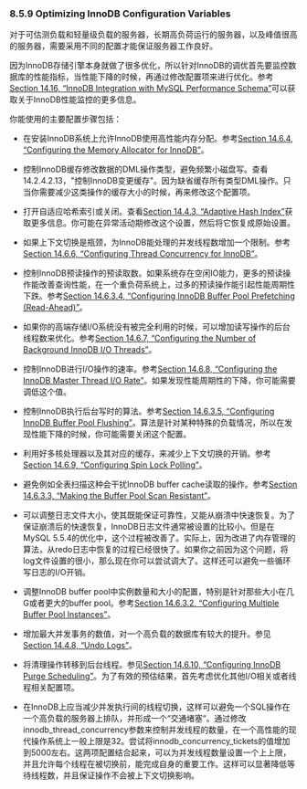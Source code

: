###  8.5.9 Optimizing InnoDB Configuration Variables

对于可估测负载和轻量级负载的服务器，长期高负荷运行的服务器，以及峰值很高的服务器，需要采用不同的配置才能保证服务器工作良好。

因为InnoDB存储引擎本身就做了很多优化，所以针对InnoDB的调优首先要监控数据库的性能指标，当性能下降的时候，再通过修改配置项来进行优化。参考[Section 14.16, “InnoDB Integration with MySQL Performance Schema”](TODO)可以获取关于InnoDB性能监控的更多信息。

你能使用的主要配置步骤包括：

* 在安装InnoDB系统上允许InnoDB使用高性能内存分配。参考[Section 14.6.4, “Configuring the Memory Allocator for InnoDB”](TODO)。

* 控制InnoDB缓存修改数据的DML操作类型，避免频繁小磁盘写。查看14.2.4.2.13，"控制InnoDB变更缓存"。因为缺省缓存所有类型DML操作。只当你需要减少这类操作的缓存大小的时候，再来修改这个配置项。

* 打开自适应哈希索引或关闭。查看[Section 14.4.3, “Adaptive Hash Index”](TODO)获取更多信息。你可能在异常活动期修改这个设置，然后将它恢复成原始设置。

* 如果上下文切换是瓶颈，为InnoDB能处理的并发线程数增加一个限制。参考[Section 14.6.6, “Configuring Thread Concurrency for InnoDB”](TODO)。

* 控制InnoDB预读操作的预读取数。如果系统存在空闲IO能力，更多的预读操作能改善查询性能，在一个重负荷系统上，过多的预读操作能引起性能周期性下跌。参考[Section 14.6.3.4, “Configuring InnoDB Buffer Pool Prefetching (Read-Ahead)”](TODO)。

* 如果你的高端存储I/O系统没有被完全利用的时候，可以增加读写操作的后台线程数来优化。参考[Section 14.6.7, “Configuring the Number of Background InnoDB I/O Threads”](TODO)。

* 控制InnoDB进行I/O操作的速率。参考[Section 14.6.8, “Configuring the InnoDB Master Thread I/O Rate”](TODO)。如果发现性能周期性的下降，你可能需要调低这个值。

* 控制InnoDB执行后台写时的算法。参考[Section 14.6.3.5, “Configuring InnoDB Buffer Pool Flushing”](TODO)。算法是针对某种特殊的负载情况，所以在发现性能下降的时候，你可能需要关闭这个配置。

* 利用好多核处理器以及其对应的缓存，来减少上下文切换的开销。参考[Section 14.6.9, “Configuring Spin Lock Polling”](TODO)。

* 避免例如全表扫描这种会干扰InnoDB buffer cache读取的操作。参考[Section 14.6.3.3, “Making the Buffer Pool Scan Resistant”](TODO)。

* 可以调整日志文件大小，使其既能保证可靠性，又能从崩溃中快速恢复。为了保证崩溃后的快速恢复，InnoDB日志文件通常被设置的比较小。但是在MySQL 5.5.4的优化中，这个过程被改善了。实际上，因为改进了内存管理的算法，从redo日志中恢复的过程已经很快了。如果你之前因为这个问题，将log文件设置的很小，那么现在你可以尝试调大了。这样还可以避免一些循环写日志的I/O开销。

* 调整InnoDB buffer pool中实例数量和大小的配置，特别是针对那些大小在几G或者更大的buffer pool。参考[Section 14.6.3.2, “Configuring Multiple Buffer Pool Instances”](TODO)。

* 增加最大并发事务的数值，对一个高负载的数据库有较大的提升。参见[Section 14.4.8, “Undo Logs”](TODO)。

* 将清理操作转移到后台线程。参见[Section 14.6.10, “Configuring InnoDB Purge Scheduling”](TODO)。为了有效的预估结果，首先考虑优化其他I/O相关或者线程相关配置项。

* 在InnoDB上应当减少并发执行间的线程切换，这样可以避免一个SQL操作在一个高负载的服务器上排队，并形成一个“交通堵塞“。通过修改innodb_thread_concurrency参数来控制并发线程的数量，在一个高性能的现代操作系统上一般上限是32。尝试将innodb_concurrency_tickets的值增加到5000左右。这两项配置结合起来，可以为并发线程数量设置一个上上限，并且允许每个线程在被切换前，能完成自身的重要工作。这样可以显著降低等待线程数，并且保证操作不会被上下文切换影响。
